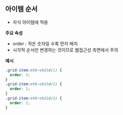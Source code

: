 ## 아이템 순서
- 자식 아이템에 적용
 
**주요 속성**
  - order : 작은 숫자일 수록 먼저 배치
  - 시각적 순서만 변경하는 것이므로 웹접근성 측면에서 주의

**예시**
```css
.grid-item:nth-child(1) {
  order: 3;
}
.grid-item:nth-child(2) {
  order: 1;
}
.grid-item:nth-child(3) {
  order: 2;
}
```
